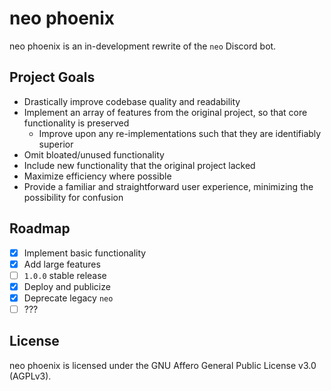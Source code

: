 # neo phoenix

neo phoenix is an in-development rewrite of the `neo` Discord bot.

## Project Goals

* Drastically improve codebase quality and readability
* Implement an array of features from the original project, so that core functionality is preserved
    * Improve upon any re-implementations such that they are identifiably superior
* Omit bloated/unused functionality
* Include new functionality that the original project lacked
* Maximize efficiency where possible
* Provide a familiar and straightforward user experience, minimizing the possibility for confusion

## Roadmap

* [x] Implement basic functionality
* [x] Add large features
* [ ] `1.0.0` stable release
* [x] Deploy and publicize
* [x] Deprecate legacy `neo`
* [ ] ???

## License

neo phoenix is licensed under the GNU Affero General Public License v3.0 (AGPLv3).

